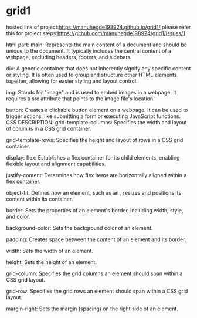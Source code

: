 # grid1

hosted link of project:https://manuhegde198924.github.io/grid1/
please refer this for project steps:https://github.com/manuhegde198924/grid1/issues/1

html part:
main: Represents the main content of a document and should be unique to the document. It typically includes the central content of a webpage, excluding headers, footers, and sidebars.

div: A generic container that does not inherently signify any specific content or styling. It is often used to group and structure other HTML elements together, allowing for easier styling and layout control.

img: Stands for "image" and is used to embed images in a webpage. It requires a src attribute that points to the image file's location.

button: Creates a clickable button element on a webpage. It can be used to trigger actions, like submitting a form or executing JavaScript functions.
CSS DESCRIPTION: grid-template-columns: Specifies the width and layout of columns in a CSS grid container.

grid-template-rows: Specifies the height and layout of rows in a CSS grid container.

display: flex: Establishes a flex container for its child elements, enabling flexible layout and alignment capabilities.

justify-content: Determines how flex items are horizontally aligned within a flex container.

object-fit: Defines how an element, such as an , resizes and positions its content within its container.

border: Sets the properties of an element's border, including width, style, and color.

background-color: Sets the background color of an element.

padding: Creates space between the content of an element and its border.

width: Sets the width of an element.

height: Sets the height of an element.

grid-column: Specifies the grid columns an element should span within a CSS grid layout.

grid-row: Specifies the grid rows an element should span within a CSS grid layout.

margin-right: Sets the margin (spacing) on the right side of an element. 

